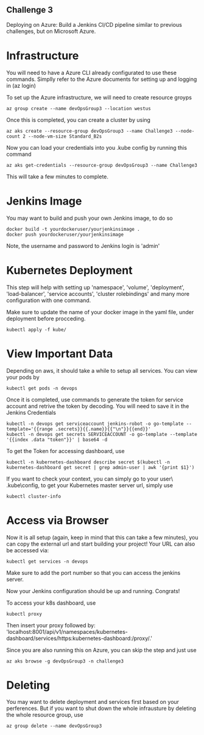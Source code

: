 ## Challenge 3
Deploying on Azure: Build a Jenkins CI/CD pipeline similar to previous challenges, but on Microsoft Azure.

# Infrastructure 
You will need to have a Azure CLI already configurated to use these commands. Simplly refer to the Azure documents for setting up and logging in (az login)

To set up the Azure infrastructure, we will need to create resource groyps

```
az group create --name devOpsGroup3 --location westus
```
Once this is completed, you can create a cluster by using 
```
az aks create --resource-group devOpsGroup3 --name Challenge3 --node-count 2 --node-vm-size Standard_B2s
```
Now you can load your credentials into you .kube config by running this command
```
az aks get-credentials --resource-group devOpsGroup3 --name Challenge3
```

This will take a few minutes to complete.

# Jenkins Image
You may want to build and push your own Jenkins image, to do so
```
docker build -t yourdockeruser/yourjenkinsimage .
docker push yourdockeruser/yourjenkinsimage
```
Note, the username and password to Jenkins login is 'admin'

# Kubernetes Deployment
This step will help with setting up 'namespace', 'volume', 'deployment', 'load-balancer', 'service accounts', 'cluster rolebindings' and many more configuration with one command.

Make sure to update the name of your docker image in the yaml file, under deployment before procceding.

```
kubectl apply -f kube/
```

# View Important Data

Depending on aws, it should take a while to setup all services. You can view your pods by
```
kubectl get pods -n devops
```

Once it is completed, use commands to generate the token for service account and retrive the token by decoding. You will need to save it in the Jenkins Credentials
```
kubectl -n devops get serviceaccount jenkins-robot -o go-template --template='{{range .secrets}}{{.name}}{{"\n"}}{{end}}'
kubectl -n devops get secrets SERVICEACCOUNT -o go-template --template '{{index .data "token"}}' | base64 -d
```

To get the Token for accessing dashboard, use
```
kubectl -n kubernetes-dashboard describe secret $(kubectl -n kubernetes-dashboard get secret | grep admin-user | awk '{print $1}')
```

If you want to check your context, you can simply go to your user\ .kube\config, to get your Kubernetes master  server url, simply use

```
kubectl cluster-info
```


# Access via Browser
Now it is all setup (again, keep in mind that this can take a few minutes), you can copy the external url and start building your project! Your URL can also be accessed via:
```
kubectl get services -n devops
```
Make sure to add the port number so that you can access the jenkins server.

Now your Jenkins configuration should be up and running. Congrats!

To access your k8s dashboard, use
```
kubectl proxy
```
Then insert your proxy followed by: 'localhost:8001/api/v1/namespaces/kubernetes-dashboard/services/https:kubernetes-dashboard:/proxy/.'

Since you are also running this on Azure, you can skip the step and just use
```
az aks browse -g devOpsGroup3 -n challenge3
```

# Deleting
You may want to delete deployment and services first based on your perferences. But if you want to shut down the whole infrausture by deleting the whole resource group, use 
```
az group delete --name devOpsGroup3
```